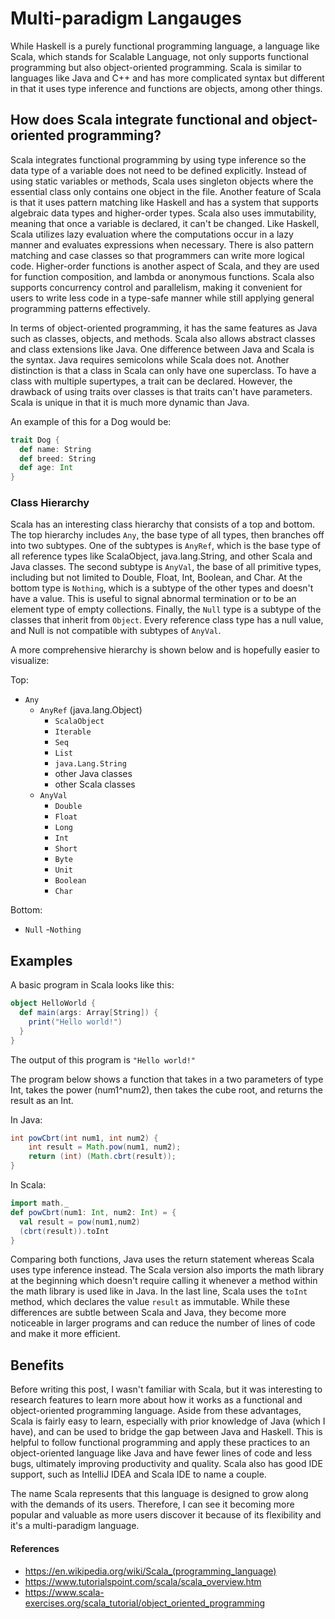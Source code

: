 # Multi-paradigm Langauges

While Haskell is a purely functional programming language, a language like Scala, which stands for Scalable Language, not only supports functional programming but also object-oriented programming. Scala is similar to languages like Java and C++ and has more complicated syntax but different in that it uses type inference and functions are objects, among other things.

## How does Scala integrate functional and object-oriented programming?
Scala integrates functional programming by using type inference so the data type of a variable does not need to be defined explicitly. Instead of using static variables or methods, Scala uses singleton objects where the essential class only contains one object in the file. Another feature of Scala is that it uses pattern matching like Haskell and has a system that supports algebraic data types and higher-order types. Scala also uses immutability, meaning that once a variable is declared, it can't be changed. Like Haskell, Scala utilizes lazy evaluation where the computations occur in a lazy manner and evaluates expressions when necessary.  There is also pattern matching and case classes so that programmers can write more logical code. Higher-order functions is another aspect of Scala, and they are used for function composition, and lambda or anonymous functions. Scala also supports concurrency control and parallelism, making it convenient for users to write less code in a type-safe manner while still applying general programming patterns effectively.

In terms of object-oriented programming, it has the same features as Java such as classes, objects, and methods. Scala also allows abstract classes and class extensions like Java. One difference between Java and Scala is the syntax. Java requires semicolons while Scala does not. Another distinction is that a class in Scala can only have one superclass. To have a class with multiple supertypes, a trait can be declared. However, the drawback of using traits over classes is that traits can't have parameters. Scala is unique in that it is much more dynamic than Java.

An example of this for a Dog would be:
```Scala
trait Dog {
  def name: String
  def breed: String
  def age: Int
}
```

### Class Hierarchy
Scala has an interesting class hierarchy that consists of a top and bottom. The top hierarchy includes `Any`, the base type of all types, then branches off into two subtypes. One of the subtypes is `AnyRef`, which is the base type of all reference types like ScalaObject, java.lang.String, and other Scala and Java classes. The second subtype is `AnyVal`, the base of all primitive types, including but not limited to Double, Float, Int, Boolean, and Char. At the bottom type is `Nothing`, which is a subtype of the other types and doesn't have a value. This is useful to signal abnormal termination or to be an element type of empty collections. Finally, the `Null` type is a subtype of the classes that inherit from `Object`. Every reference class type has a null value, and Null is not compatible with subtypes of `AnyVal`.

A more comprehensive hierarchy is shown below and is hopefully easier to visualize:

Top:
- `Any`
  - `AnyRef` (java.lang.Object)
    - `ScalaObject`
    - `Iterable`
    - `Seq`
    - `List`
    - `java.Lang.String`
    - other Java classes
    - other Scala classes
  - `AnyVal`
    - `Double`
    - `Float`
    - `Long`
    - `Int`
    - `Short`
    - `Byte`
    - `Unit`
    - `Boolean`
    - `Char`

Bottom:
- `Null`
  -`Nothing`

## Examples

A basic program in Scala looks like this:

```Scala
object HelloWorld {
  def main(args: Array[String]) {
    print("Hello world!")
  }
}
```
The output of this program is `"Hello world!"`

The program below shows a function that takes in a two parameters of type Int, takes the power (num1^num2), then takes the cube root, and returns the result as an Int.

In Java:
```Java
int powCbrt(int num1, int num2) {
    int result = Math.pow(num1, num2);
    return (int) (Math.cbrt(result));
}
```

In Scala:
```Scala
import math._
def powCbrt(num1: Int, num2: Int) = {
  val result = pow(num1,num2)
  (cbrt(result)).toInt
}
```

Comparing both functions, Java uses the return statement whereas Scala uses type inference instead. The Scala version also imports the math library at the beginning which doesn't require calling it whenever a method within the math library is used like in Java. In the last line, Scala uses the `toInt` method, which declares the value `result` as immutable. While these differences are subtle between Scala and Java, they become more noticeable in larger programs and can reduce the number of lines of code and make it more efficient.

## Benefits
Before writing this post, I wasn't familiar with Scala, but it was interesting to research features to learn more about how it works as a functional and object-oriented programming language. Aside from these advantages, Scala is fairly easy to learn, especially with prior knowledge of Java (which I have), and can be used to bridge the gap between Java and Haskell. This is helpful to follow functional programming and apply these practices to an object-oriented language like Java and have fewer lines of code and less bugs, ultimately improving productivity and quality. Scala also has good IDE support, such as IntelliJ IDEA and Scala IDE to name a couple.

The name Scala represents that this language is designed to grow along with the demands of its users. Therefore, I can see it becoming more popular and valuable as more users discover it because of its flexibility and it's a multi-paradigm language.

#### References
- https://en.wikipedia.org/wiki/Scala_(programming_language)
- https://www.tutorialspoint.com/scala/scala_overview.htm
- https://www.scala-exercises.org/scala_tutorial/object_oriented_programming
